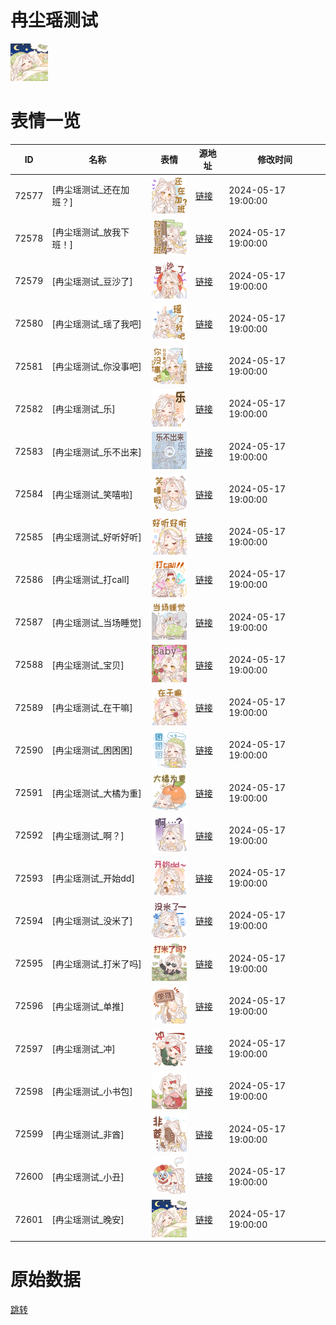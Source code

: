 # 冉尘瑶测试

<img src="./cover.png" height="60" alt="cover" />

# 表情一览

|ID|名称|表情|源地址|修改时间|
|----|----|----|----|----|
|72577|[冉尘瑶测试_还在加班？]|<img src="./pic/072577_%5B冉尘瑶测试_还在加班？%5D.png" height="60" alt="还在加班？"/>|[链接](https://i0.hdslb.com/bfs/garb/03f1714e5f1adbb2a2f524227c237af48c168a8d.png)|2024-05-17 19:00:00|
|72578|[冉尘瑶测试_放我下班！]|<img src="./pic/072578_%5B冉尘瑶测试_放我下班！%5D.png" height="60" alt="放我下班！"/>|[链接](https://i0.hdslb.com/bfs/garb/fbe17114c58067b37c31625d392b7f1e793f73d5.png)|2024-05-17 19:00:00|
|72579|[冉尘瑶测试_豆沙了]|<img src="./pic/072579_%5B冉尘瑶测试_豆沙了%5D.png" height="60" alt="豆沙了"/>|[链接](https://i0.hdslb.com/bfs/garb/6b95cf7716f95c950dbfc451298c32a16f156e63.png)|2024-05-17 19:00:00|
|72580|[冉尘瑶测试_瑶了我吧]|<img src="./pic/072580_%5B冉尘瑶测试_瑶了我吧%5D.png" height="60" alt="瑶了我吧"/>|[链接](https://i0.hdslb.com/bfs/garb/a57280fc3dcd1e28f4fa0070f0355924bcdb744b.png)|2024-05-17 19:00:00|
|72581|[冉尘瑶测试_你没事吧]|<img src="./pic/072581_%5B冉尘瑶测试_你没事吧%5D.png" height="60" alt="你没事吧"/>|[链接](https://i0.hdslb.com/bfs/garb/a40a50fa94236b7b8300ca19aa85003772667d6d.png)|2024-05-17 19:00:00|
|72582|[冉尘瑶测试_乐]|<img src="./pic/072582_%5B冉尘瑶测试_乐%5D.png" height="60" alt="乐"/>|[链接](https://i0.hdslb.com/bfs/garb/b07dfff9a6c6cec0c880e5b59a85a01a4eeea562.png)|2024-05-17 19:00:00|
|72583|[冉尘瑶测试_乐不出来]|<img src="./pic/072583_%5B冉尘瑶测试_乐不出来%5D.png" height="60" alt="乐不出来"/>|[链接](https://i0.hdslb.com/bfs/garb/1ce8943dc90da20383e5bb31c0c16d9201dd5830.png)|2024-05-17 19:00:00|
|72584|[冉尘瑶测试_笑嘻啦]|<img src="./pic/072584_%5B冉尘瑶测试_笑嘻啦%5D.png" height="60" alt="笑嘻啦"/>|[链接](https://i0.hdslb.com/bfs/garb/a3d68032f0f0d385399cf92c835d950897e0ce1e.png)|2024-05-17 19:00:00|
|72585|[冉尘瑶测试_好听好听]|<img src="./pic/072585_%5B冉尘瑶测试_好听好听%5D.png" height="60" alt="好听好听"/>|[链接](https://i0.hdslb.com/bfs/garb/5ecbff885d2337f0919aad261ab82c4523cae114.png)|2024-05-17 19:00:00|
|72586|[冉尘瑶测试_打call]|<img src="./pic/072586_%5B冉尘瑶测试_打call%5D.png" height="60" alt="打call"/>|[链接](https://i0.hdslb.com/bfs/garb/6b90ff895903aaa8906ff73dcb19520cef46adb1.png)|2024-05-17 19:00:00|
|72587|[冉尘瑶测试_当场睡觉]|<img src="./pic/072587_%5B冉尘瑶测试_当场睡觉%5D.png" height="60" alt="当场睡觉"/>|[链接](https://i0.hdslb.com/bfs/garb/e869c6bb61fe25235a33d6f28f23ed4a095de6b2.png)|2024-05-17 19:00:00|
|72588|[冉尘瑶测试_宝贝]|<img src="./pic/072588_%5B冉尘瑶测试_宝贝%5D.png" height="60" alt="宝贝"/>|[链接](https://i0.hdslb.com/bfs/garb/4f9bf6fce84054acb14daba9f8f2d56f88bc564e.png)|2024-05-17 19:00:00|
|72589|[冉尘瑶测试_在干嘛]|<img src="./pic/072589_%5B冉尘瑶测试_在干嘛%5D.png" height="60" alt="在干嘛"/>|[链接](https://i0.hdslb.com/bfs/garb/d9e51aba872b5206bdd9170160c61f4f852eda02.png)|2024-05-17 19:00:00|
|72590|[冉尘瑶测试_困困困]|<img src="./pic/072590_%5B冉尘瑶测试_困困困%5D.png" height="60" alt="困困困"/>|[链接](https://i0.hdslb.com/bfs/garb/57022ef1512ff22a1ec5f37eaf486082357ba1ea.png)|2024-05-17 19:00:00|
|72591|[冉尘瑶测试_大橘为重]|<img src="./pic/072591_%5B冉尘瑶测试_大橘为重%5D.png" height="60" alt="大橘为重"/>|[链接](https://i0.hdslb.com/bfs/garb/632766979d03c9d41cf6f9a22a12af4fcf201894.png)|2024-05-17 19:00:00|
|72592|[冉尘瑶测试_啊？]|<img src="./pic/072592_%5B冉尘瑶测试_啊？%5D.png" height="60" alt="啊？"/>|[链接](https://i0.hdslb.com/bfs/garb/f656032288b6dae299ca7fd2ef352c0197294b44.png)|2024-05-17 19:00:00|
|72593|[冉尘瑶测试_开始dd]|<img src="./pic/072593_%5B冉尘瑶测试_开始dd%5D.png" height="60" alt="开始dd"/>|[链接](https://i0.hdslb.com/bfs/garb/c161cdefe22dca80e850c4719a63b4855ee0620a.png)|2024-05-17 19:00:00|
|72594|[冉尘瑶测试_没米了]|<img src="./pic/072594_%5B冉尘瑶测试_没米了%5D.png" height="60" alt="没米了"/>|[链接](https://i0.hdslb.com/bfs/garb/7dd479929fac21dfc27624891d4df326d05f3796.png)|2024-05-17 19:00:00|
|72595|[冉尘瑶测试_打米了吗]|<img src="./pic/072595_%5B冉尘瑶测试_打米了吗%5D.png" height="60" alt="打米了吗"/>|[链接](https://i0.hdslb.com/bfs/garb/27c7b1b5a1304cd612306f29934b635d6fee41af.png)|2024-05-17 19:00:00|
|72596|[冉尘瑶测试_单推]|<img src="./pic/072596_%5B冉尘瑶测试_单推%5D.png" height="60" alt="单推"/>|[链接](https://i0.hdslb.com/bfs/garb/ff78899a16d7c7c4a9f05c50db5a066f27fb7ce0.png)|2024-05-17 19:00:00|
|72597|[冉尘瑶测试_冲]|<img src="./pic/072597_%5B冉尘瑶测试_冲%5D.png" height="60" alt="冲"/>|[链接](https://i0.hdslb.com/bfs/garb/e25f5c49d8a5cc5c0eb0059517fa50afc0f1b2fe.png)|2024-05-17 19:00:00|
|72598|[冉尘瑶测试_小书包]|<img src="./pic/072598_%5B冉尘瑶测试_小书包%5D.png" height="60" alt="小书包"/>|[链接](https://i0.hdslb.com/bfs/garb/cede2dd86065ae96826e1f04aaca9fcdfd172fcf.png)|2024-05-17 19:00:00|
|72599|[冉尘瑶测试_非酋]|<img src="./pic/072599_%5B冉尘瑶测试_非酋%5D.png" height="60" alt="非酋"/>|[链接](https://i0.hdslb.com/bfs/garb/491c3a42849b344b2222bb47bb82d0afc64e6e90.png)|2024-05-17 19:00:00|
|72600|[冉尘瑶测试_小丑]|<img src="./pic/072600_%5B冉尘瑶测试_小丑%5D.png" height="60" alt="小丑"/>|[链接](https://i0.hdslb.com/bfs/garb/9d6e018098d21f0a032749d344f5ee036ca3721e.png)|2024-05-17 19:00:00|
|72601|[冉尘瑶测试_晚安]|<img src="./pic/072601_%5B冉尘瑶测试_晚安%5D.png" height="60" alt="晚安"/>|[链接](https://i0.hdslb.com/bfs/garb/e42e71a0dc747b314d118a52c880c374fd9f00be.png)|2024-05-17 19:00:00|

# 原始数据

[跳转](./raw.json)


